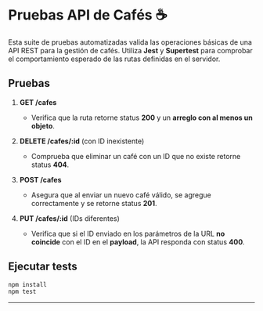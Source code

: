
# Pruebas API de Cafés ☕

Esta suite de pruebas automatizadas valida las operaciones básicas de una API REST para la gestión de cafés.
Utiliza **Jest** y **Supertest** para comprobar el comportamiento esperado de las rutas definidas en el servidor.

## Pruebas 

1. **GET /cafes**
   - Verifica que la ruta retorne status **200** y un **arreglo con al menos un objeto**.

2. **DELETE /cafes/:id** (con ID inexistente)
   - Comprueba que eliminar un café con un ID que no existe retorne status **404**.

3. **POST /cafes**
   - Asegura que al enviar un nuevo café válido, se agregue correctamente y se retorne status **201**.

4. **PUT /cafes/:id** (IDs diferentes)
   - Verifica que si el ID enviado en los parámetros de la URL **no coincide** con el ID en el **payload**, la API responda con status **400**.

## Ejecutar tests

```bash
npm install
npm test
```

---